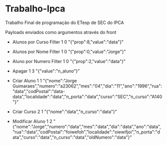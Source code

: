 # Trabalho-Ipca
Trabalho Final de programação do ETesp de SEC do IPCA


Payloads enviados como argumentos através do front

- Alunos por Curso Filter
	1 0 "{\"prop\":8,\"value\":\"data\"}" 

 - Alunos por Nome Filter
	1 0 "{\"prop\":0,\"value\":\"Jorge\"}"

- Aluno por Numero Filter
	1 0 "{\"prop\":2,\"value\":\"data\"}" 

 - Apagar
	1 3 "{\"value\":\"n_aluno\"}"

 - Criar Aluno
	1 1 "{\"nome\":\"Jorge Guimaraes\",\"numero\":\"a23062\",\"mes\":\"04\",\"dia\":\"11\",\"ano\":\"1996\",\"rua\":\"data\",\"codPostal\":\"data-data\",\"localidade\":\"data\",\"n_porta\":\"data\",\"curso\":\"SEC\",\"n_curso\":\"A140\"}" 

- Criar Curso
	2 1 "{\"nome\":\"data\",\"n_curso\":\"data\"}" 

- Modificar Aluno
	1 2 "{\"nome\":\"Jorge\",\"numero\":\"data\",\"mes\":\"data\",\"dia\":\"data\",\"ano\":\"data\",\"rua\":\"data\",\"codPostal\":\"foiwefoh\",\"localidade\":\"oiewifjoi\",\"n_porta\":\"data\",\"curso\":\"data\",\"n_curso\":\"data\",\"oldNumero\":\"data\"}"
